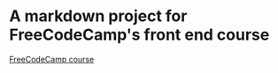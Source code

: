 # A markdown project for FreeCodeCamp's front end course 
[FreeCodeCamp course](https://www.freecodecamp.org/learn/front-end-development-libraries/front-end-development-libraries-projects/build-a-markdown-previewer)